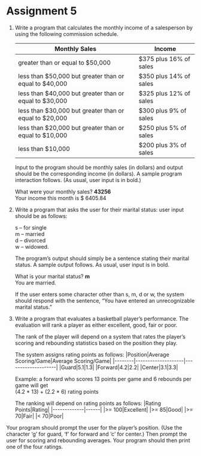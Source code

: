 # Assignment 5
1) Write a program that calculates the monthly income of a salesperson by using the following commission schedule.

	|Monthly Sales|Income|
	|-------------|------|
	|greater than or equal to $50,000|$375 plus 16% of sales|
	|less than $50,000 but greater than or equal to $40,000|$350 plus 14% of sales|
	|less than $40,000 but greater than or equal to $30,000|$325 plus 12% of sales|
	|less than $30,000 but greater than or equal to $20,000|$300 plus 9% of sales|
	|less than $20,000 but greater than or equal to $10,000|$250 plus 5% of sales|
	|less than $10,000|$200 plus 3% of sales|

	Input to the program should be monthly sales (in dollars) and output should be the corresponding income (in dollars).  A sample program interaction follows.  (As usual, user input is in bold.)

	What were your monthly sales? **43256**<br>
Your income this month is $ 6405.84

2. Write a program that asks the user for their marital status: user input should be as follows:

	s – for single<br>
	m – married<br>
	d – divorced<br>
	w – widowed.

	The program’s output should simply be a sentence stating their marital status.  A sample output follows.  As usual, user input is in bold.

	What is your marital status?  **m**<br>
	You are married.

	If the user enters some character other than s, m, d or w, the system should respond with the sentence, “You have entered an unrecognizable marital status.”
	
3. Write a program that evaluates a basketball player’s performance. The evaluation will rank a player as either excellent, good, fair or poor. 

	The rank of the player will depend on a system that rates the player’s scoring and rebounding statistics based on the position they play.

	The system assigns rating points as follows:
	|Position|Average Scoring/Game|Average Scoring/Game|
	|--------|--------------------|--------------------|
	|Guard|5.1|1.3|
	|Forward|4.2|2.2|
	|Center|3.1|3.3|

	Example: a forward who scores 13 points per game and 6 rebounds per game will get<br>
		(4.2 * 13) + (2.2 * 6) rating points

	The ranking will depend on rating points as follows:
	|Rating Points|Rating|
	|-------------|------|
	|>= 100|Excellent|
	|>= 85|Good|
	|>= 70|Fair|
	|< 70|Poor|

Your program should prompt the user for the player’s position. (Use the character ‘g’ for guard, ‘f’ for forward and ‘c’ for center.)  Then prompt the user for scoring and rebounding averages. Your program should then print one of the four ratings.
